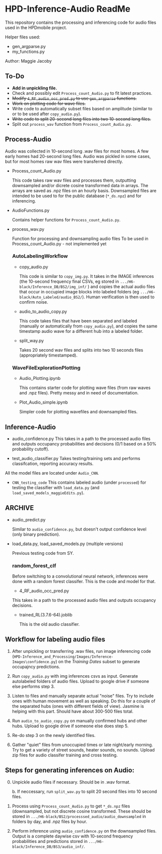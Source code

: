 # HPD-Inference-Audio ReadMe

This repository contains the processing and inferencing code for audio files used in the HPDmobile project. 

Helper files used: 
- gen_argparse.py
- my_functions.py

Author: Maggie Jacoby

## To-Do
- **Add in unpickling file.**
- Check and possibly edit `Process_count_Audio.py` to fit latest practices.
- ~~Modify `4_RF_audio_occ_pred.py` to use `gen_argparse` functions.~~
- ~~Work on plotting code for wave files.~~
- Write code to automatically subset files based on amplitude (similar to or to be used after `copy_audio.py`).
- ~~Write code to split 20-second long files into two 10-second long files.~~
- Split out `process_wav` function from `Process_count_Audio.py`. 


## Process-Audio
Audio was collected in 10-second long .wav files for most homes. A few early homes had 20-second long files. Audio was pickled in some cases, but for most homes raw wav files were transferred directly. 

- Process_count_Audio.py

    This code takes raw wav files and processes them, outputting downsampled and/or dicrete cosine transformed data in arrays. The arrays are saved as .npz files on an hourly basis. Downsampled files are intended to be used to for the public database (`*_ds.npz`) and for inferencing. 

- AudioFunctions.py

    Contains helper functions for `Process_count_Audio.py`.

- process_wav.py

    Function for processing and downsampling audio files
    To be used in Process_count_Audio.py - not implemented yet

    ### AutoLabelingWorkflow
    - copy_audio.py

        This code is similar to `copy_img.py`. It takes in the IMAGE inferences (the 10-second frequency final CSVs, eg stored in `.../H6-black/Inference_DB/BS2/img_inf/` ) and copies the actual audio files that occur in occupied image blocks into labeled folders (eg `.../H6-black/Auto_Labeled/audio_BS2/`). Human verification is then used to confirm noise. 

    - audio_to_audio_copy.py

        This code takes files that have been separated and labeled (manually or automatically from `copy_audio.py`), and copies the same timestamp audio wave for a different hub into a labeled folder. 

    - split_way.py

        Takes 20 second wav files and splits into two 10 seconds files (appropriately timestamped).


    ### WaveFileExplorationPlotting
    - Audio_Plotting.ipynb 

        This contains starter code for plotting wave files (from raw waves and .npz files). Pretty messy and in need of documentation.

    - Plot_Audio_simple.ipynb

        Simpler code for plotting wavefiles and downsampled files.


## Inference-Audio
- audio_confidence.py
    This takes in a path to the processed audio files and outputs occupancy probabilities and decisions (0/1 based on a 50% probability cutoff).

- test_audio_classifier.py
    Takes testing/training sets and performs classifcation, reporting accuracy results.


All the model files are located under `Audio_CNN`. 
- `CNN_testing_code`
    This contains labeled audio (under `processed`) for testing the classifier with `load_data.py` (and `load_saved_models_maggieEdits.py`).


## ARCHIVE
- audio_predict.py

    Similar to `audio_confidence.py`, but doesn't output confidence level (only binary prediction). 

- load_data.py, load_saved_models.py (multiple versions)

    Previous testing code from SY.

    ### random_forest_clf
    Before switching to a convolutional neural network, inferences were done with a random forest classifer. This is the code and model for that. 

    - 4_RF_audio_occ_pred.py
    
    This takes in a path to the processed audio files and outputs occupancy decisions. 
    
    - trained_RL(3.7.6-64).joblib

        This is the old audio classifier.


## Workflow for labeling audio files
1. After unpickling or transferring .wav files, run image inferencing code (`HPD-Inference_and_Processing/Images/Inference-Images\confidence.py`) on the *Training Dates* subset to generate occupajncy predictions. 

2. Run `copy_audio.py` with img inferences csvs as input. Generate autolabeled folders of audio files. Upload to google drive if someone else performs step 3.

3. Listen to files and manually separate actual "noise" files. Try to include ones with human movement as well as speaking. Do this for a couple of the separated hubs (ones with different fields of view). Jasmine is helping with this part. Should have about 300-500 files total.

4. Run `audio_to_audio_copy.py` on manually confirmed hubs and other hubs. Upload to google drive if someone else does step 5.

5. Re-do step 3 on the newly identified files. 

6. Gather "quiet" files from unoccupied times or late night/early morning. Try to get a variety of street sounds, heater sounds, no sounds. Upload zip files for audio classifer training and cross testing. 



## Steps for generating inferences on Audio:
0. Unpickle audio files if necessary. Should be in .wav format. 

    b. If neccessary, run `split_wav.py` to split 20 second files into 10 second files. 

1. Process using `Process_count_Audio.py` to get `*_ds.npz` files (downsampled, but not discrete cosine transformed. These should be stored in `.../H6-black/BS2/processsed_audio/audio_downsampled` in folders by day, and .npz files by hour.

2. Perform inference using `audio_confidence.py` on the downsampled files.  Output is a complete daywise csv with 10-second frequency probabilities and predictions stored in `.../H6-black/Inference_DB/BS3/audio_inf/`.